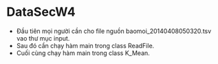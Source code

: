 DataSecW4
=========
- Đầu tiên mọi người cần cho file nguồn baomoi_20140408050320.tsv vao thư mục input.
- Sau đó cần chạy hàm main trong class ReadFile.
- Cuối cùng chạy hàm main trong class K_Mean.

